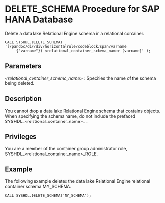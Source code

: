 <!-- loiofc7115393bcc4dcba2bd9ffb53a4e49a -->

# DELETE\_SCHEMA Procedure for SAP HANA Database

Delete a data lake Relational Engine schema in a relational container.



```
CALL SYSHDL.DELETE_SCHEMA( '[/pandoc/div/div/horizontalrule/codeblock/span/varname
     {"varname"}) <relational_container_schema_name> (varname]' ); 
```



<a name="loiofc7115393bcc4dcba2bd9ffb53a4e49a__section_dj3_45x_cjb"/>

## Parameters

 *<relational\_container\_schema\_name\>*
 :   Specifies the name of the schema being deleted.

 

<a name="loiofc7115393bcc4dcba2bd9ffb53a4e49a__section_zhc_rnx_cjb"/>

## Description

You cannot drop a data lake Relational Engine schema that contains objects. When specifying the schema name, do not include the prefaced SYSHDL\_<relational\_container\_name\>\_ .



<a name="loiofc7115393bcc4dcba2bd9ffb53a4e49a__section_xlt_rnx_cjb"/>

## Privileges

You are a member of the container group administrator role, SYSHDL\_<relational\_container\_name\>\_ROLE.



<a name="loiofc7115393bcc4dcba2bd9ffb53a4e49a__section_f5l_5nx_cjb"/>

## Example

The following example deletes the data lake Relational Engine relational container schema MY\_SCHEMA.

```
CALL SYSHDL.DELETE_SCHEMA('MY_SCHEMA');
```


